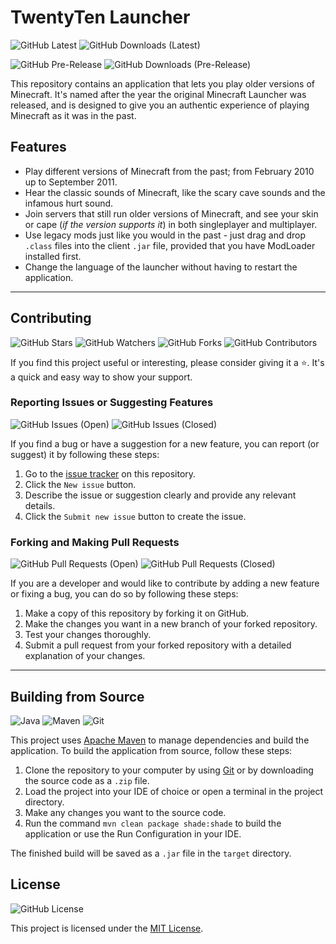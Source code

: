 # TwentyTen Launcher

![GitHub Latest](https://img.shields.io/github/v/release/Kawaxte/TwentyTenLauncher?sort=date&logo=github&label=latest&style=for-the-badge)
![GitHub Downloads (Latest)](https://img.shields.io/github/downloads/Kawaxte/TwentyTenLauncher/latest/total?sort=semver&logo=github&style=for-the-badge)

![GitHub Pre-Release](https://img.shields.io/github/v/release/Kawaxte/TwentyTenLauncher?include_prereleases&sort=date&logo=github&label=pre-release&style=for-the-badge)
![GitHub Downloads (Pre-Release)](https://img.shields.io/github/downloads-pre/Kawaxte/TwentyTenLauncher/latest/total?sort=semver&logo=github&label=downloads@pre-release&style=for-the-badge)

This repository contains an application that lets you play older versions of Minecraft. It's named
after the year the original Minecraft Launcher was released, and is
designed to give you an authentic experience of playing Minecraft as it was in the past.

## Features

- Play different versions of Minecraft from the past; from February 2010 up to
  September 2011.
- Hear the classic sounds of Minecraft, like the scary cave sounds and the infamous hurt sound.
- Join servers that still run older versions of Minecraft, and see your skin or cape (_if the
  version
  supports it_) in both singleplayer and multiplayer.
- Use legacy mods just like you would in the past - just drag and drop `.class` files into the
  client `.jar` file, provided that you have ModLoader installed first.
- Change the language of the launcher without having to restart the application.

---

## Contributing

![GitHub Stars](https://img.shields.io/github/stars/Kawaxte/TwentyTenLauncher?logo=github&style=for-the-badge)
![GitHub Watchers](https://img.shields.io/github/watchers/Kawaxte/TwentyTenLauncher?logo=github&style=for-the-badge)
![GitHub Forks](https://img.shields.io/github/forks/Kawaxte/TwentyTenLauncher?logo=github&style=for-the-badge)
![GitHub Contributors](https://img.shields.io/github/contributors/Kawaxte/TwentyTenLauncher?logo=github&style=for-the-badge)

If you find this project useful or interesting, please consider giving it a ⭐. It's a
quick and easy way to show your support.

### Reporting Issues or Suggesting Features

![GitHub Issues (Open)](https://img.shields.io/github/issues/Kawaxte/TwentyTenLauncher?logo=github&style=for-the-badge)
![GitHub Issues (Closed)](https://img.shields.io/github/issues-closed/Kawaxte/TwentyTenLauncher?logo=github&style=for-the-badge)

If you find a bug or have a suggestion for a new feature, you can report (or suggest) it by
following
these steps:

1. Go to the [issue tracker](https://github.com/Kawaxte/TwentyTenLauncher/issues) on this
   repository.
2. Click the `New issue` button.
3. Describe the issue or suggestion clearly and provide any relevant details.
4. Click the `Submit new issue` button to create the issue.

### Forking and Making Pull Requests

![GitHub Pull Requests (Open)](https://img.shields.io/github/issues-pr/Kawaxte/TwentyTenLauncher?logo=github&style=for-the-badge)
![GitHub Pull Requests (Closed)](https://img.shields.io/github/issues-pr-closed/Kawaxte/TwentyTenLauncher?logo=github&style=for-the-badge)

If you are a developer and would like to contribute by adding a new feature or
fixing a bug, you can do so by following these steps:

1. Make a copy of this repository by forking it on GitHub.
2. Make the changes you want in a new branch of your forked repository.
3. Test your changes thoroughly.
4. Submit a pull request from your forked repository with a detailed
   explanation of your changes.

---

## Building from Source

![Java](https://img.shields.io/badge/Java-8%2B-blue?style=for-the-badge)
![Maven](https://img.shields.io/badge/Maven-3.8.1-blue?logo=apachemaven&color=C71A36&style=for-the-badge)
![Git](https://img.shields.io/badge/Git-2.40.1-blue?logo=git&color=F05032&style=for-the-badge)

This project uses [Apache Maven](https://maven.apache.org/) to manage dependencies and build the
application. To build the application from source, follow these steps:

1. Clone the repository to your computer by using [Git](https://git-scm.com/) or by downloading the
   source code as a `.zip` file.
2. Load the project into your IDE of choice or open a terminal in the project directory.
3. Make any changes you want to the source code.
4. Run the command `mvn clean package shade:shade` to build the application or use the Run
   Configuration
   in your IDE.

The finished build will be saved as a `.jar` file in the `target` directory.

## License

![GitHub License](https://img.shields.io/github/license/Kawaxte/TwentyTenLauncher?logo=github&style=for-the-badge)

This project is licensed under the [MIT License](https://choosealicense.com/licenses/mit/).